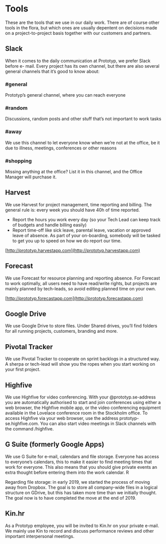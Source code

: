 # Tools 
These are the tools that we use in our daily work. There are of course other tools in the flora, but which ones are usually depentent on decisions made on a project-to-project basis together with our customers and partners.

## Slack
When it comes to the daily communication at Prototyp, we prefer Slack before e- mail. Every project has its own channel, but there are also several general channels that it’s good to know about:
  ### #general 
  Prototyp’s general channel, where you can reach everyone
  ### #random 
  Discussions, random posts and other stuff that’s not important to work tasks
  ### #away 
  We use this channel to let everyone know when we’re not at the office, be it due to illness, meetings, conferences or other reasons
  ### #shopping 
  Missing anything at the office? List it in this channel, and the Office Manager will purchase it.

## Harvest
We use Harvest for project management, time reporting and billing. The general rule is: every week you should have 40h of time reported.
* Report the hours you work every day (so your Tech Lead can keep track of budgets and handle billing easily)
* Report time-off like sick leave, parental leave, vacation or approved leave of absence.
As part of your on-boarding, somebody will be tasked to get you up to speed on how we do report our time.

[http://prototyp.harvestapp.com](http://prototyp.harvestapp.com)

## Forecast
We use Forecast for resource planning and reporting absence.
For Forecast to work optimally, all users need to have read/write rights, but projects are mainly planned by tech-leads, so avoid editing planned time on your own.

[http://prototyp.forecastapp.com](http://prototyp.forecastapp.com)

## Google Drive
We use Google Drive to store files. Under Shared drives, you’ll find folders for all running projects, customers, branding and more.

## Pivotal Tracker
We use Pivotal Tracker to cooperate on sprint backlogs in a structured way. A sherpa or tech-lead will show you the ropes when you start working on your first project.

## Highfive
We use Highfive for video conferencing. With your @prototyp.se-address you are automatically authorised to start and join conferences using either a web browser, the Highfive mobile app, or the video conferencing equipment available in the Lovelace conference room in the Stockholm office.
To access Highfive via your web browser, use the address prototyp- se.highfive.com.
You can also start video meetings in Slack channels with the command /highfive.

## G Suite (formerly Google Apps)
We use G Suite for e-mail, calendars and file storage. Everyone has access to everyone’s calendars, this to make it easier to find meeting times that work for everyone. This also means that you should give private events an extra thought before entering them into the work calendar. R

Regarding file storage: in early 2019, we started the process of moving away from Dropbox. The goal is to store all company-wide files in a logical structure on GDrive, but this has taken more time than we initially thought. The goal now is to have completed the move at the end of 2019.

## Kin.hr
As a Prototyp employee, you will be invited to Kin.hr on your private e-mail. We mainly use Kin to record and discuss performance reviews and other important interpersonal meetings.
